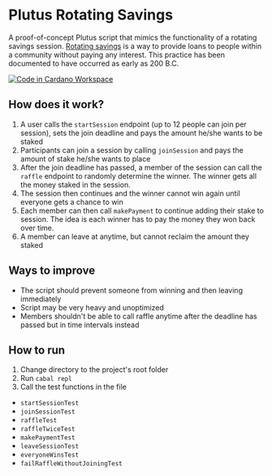 # Plutus Rotating Savings
A proof-of-concept Plutus script that mimics the functionality of a rotating savings session. [Rotating savings](https://www.investopedia.com/terms/r/rotating-credit-and-savings-association.asp#:~:text=A%20rotating%20savings%20and%20credit%20association%20(ROSCA)%20is%20a%20group,the%20funds%20at%20each%20meeting) is a way to provide loans to people within a community without paying any interest. This practice has been documented to have occurred as early as 200 B.C.

[![Code in Cardano Workspace](https://demeter.run/code/badge.svg)](https://demeter.run/code?repository=https://github.com/trevinwisaksana/plutus-rotating-savings/tree/improvement/demeter-run&template=plutus)

## How does it work?
1. A user calls the `startSession` endpoint (up to 12 people can join per session), sets the join deadline and pays the amount he/she wants to be staked
2. Participants can join a session by calling `joinSession` and pays the amount of stake he/she wants to place
3. After the join deadline has passed, a member of the session can call the `raffle` endpoint to randomly determine the winner. The winner gets all the money staked in the session.
4. The session then continues and the winner cannot win again until everyone gets a chance to win
5. Each member can then call `makePayment` to continue adding their stake to session. The idea is each winner has to pay the money they won back over time.
6. A member can leave at anytime, but cannot reclaim the amount they staked

## Ways to improve
- The script should prevent someone from winning and then leaving immediately
- Script may be very heavy and unoptimized
- Members shouldn't be able to call raffle anytime after the deadline has passed but in time intervals instead

## How to run
1. Change directory to the project's root folder
2. Run `cabal repl`
3. Call the test functions in the file
- `startSessionTest`
- `joinSessionTest`
- `raffleTest`
- `raffleTwiceTest`
- `makePaymentTest`
- `leaveSessionTest`
- `everyoneWinsTest`
- `failRaffleWithoutJoiningTest`

